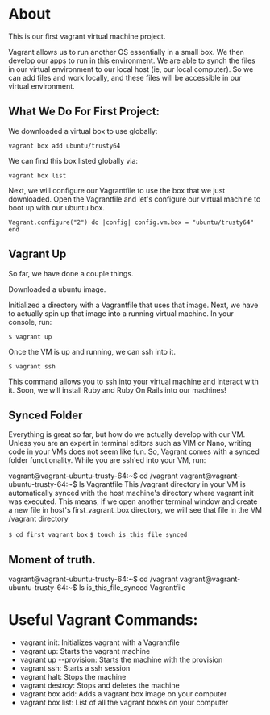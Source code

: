 # About

This is our first vagrant virtual machine project.

Vagrant allows us to run another OS essentially in a small box. We then develop our apps to run in this environment. We are able to synch the files in our virtual environment to our local host (ie, our local computer). So we can add files and work locally, and these files will be accessible in our virtual environment.


## What We Do For First Project:

We downloaded a virtual box to use globally:

`vagrant box add ubuntu/trusty64`

We can find this box listed globally via:

`vagrant box list`

Next, we will configure our Vagrantfile to use the box that we just downloaded. Open the Vagrantfile and let's configure our virtual machine to boot up with our ubuntu box.

`Vagrant.configure("2") do |config|
  config.vm.box = "ubuntu/trusty64"
end`

## Vagrant Up

So far, we have done a couple things.

Downloaded a ubuntu image.

Initialized a directory with a Vagrantfile that uses that image.
Next, we have to actually spin up that image into a running virtual machine. In your console, run:

`$ vagrant up`

Once the VM is up and running, we can ssh into it.

`$ vagrant ssh`

This command allows you to ssh into your virtual machine and interact with it. Soon, we will install Ruby and Ruby On Rails into our machines!

## Synced Folder

Everything is great so far, but how do we actually develop with our VM. Unless you are an expert in terminal editors such as VIM or Nano, writing code in your VMs does not seem like fun. So, Vagrant comes with a synced folder functionality. While you are ssh'ed into your VM, run:

vagrant@vagrant-ubuntu-trusty-64:~$ cd /vagrant
vagrant@vagrant-ubuntu-trusty-64:~$ ls
Vagrantfile
This /vagrant directory in your VM is automatically synced with the host machine's directory where vagrant init was executed. This means, if we open another terminal window and create a new file in host's first_vagrant_box directory, we will see that file in the VM /vagrant directory

`$ cd first_vagrant_box`
`$ touch is_this_file_synced`

## Moment of truth.

vagrant@vagrant-ubuntu-trusty-64:~$ cd /vagrant
vagrant@vagrant-ubuntu-trusty-64:~$ ls
is_this_file_synced  Vagrantfile


# Useful Vagrant Commands:
- vagrant init: Initializes vagrant with a Vagrantfile
- vagrant up: Starts the vagrant machine
- vagrant up --provision: Starts the machine with the provision
- vagrant ssh: Starts a ssh session
- vagrant halt: Stops the machine
- vagrant destroy: Stops and deletes the machine
- vagrant box add: Adds a vagrant box image on your computer
- vagrant box list: List of all the vagrant boxes on your computer
